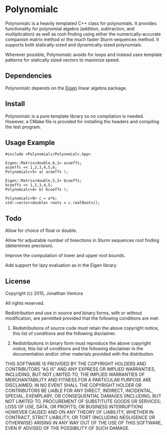 Polynomialc
==========

Polynomialc is a heavily templated C++ class for polynomials.  It provides functionality for polynomial algebra (addition, subtraction, and multiplication) as well as root-finding using either the numerically-accurate companion matrix method or the much faster Sturm sequences method.  It supports both statically-sized and dynamically-sized polynomials.

Wherever possible, Polynomialc avoids for loops and instead uses template patterns for statically sized vectors to maximize speed.

Dependencies
------------

Polynomialc depends on the [Eigen](http://eigen.tuxfamily.org/) linear algebra package.

Install
-------

Polynomialc is a pure template library so no compilation is needed.  However, a CMake file is provided for installing the headers and compiling the test program.

Usage Example
-------------

    #include <Polynomialc/Polynomialc.hpp>

    Eigen::Matrix<double,6,1> acoeffs;
    acoeffs << 1,2,3,4,5,6;
    Polynomialc<5> a( acoeffs );
    
    Eigen::Matrix<double,5,1> bcoeffs;
    bcoeffs << 1,2,3,4,5;
    Polynomialc<4> b( bcoeffs );

    Polynomialc<9> c = a*b;
    std::vector<double> roots = c.realRoots();

Todo
----

Allow for choice of float or double.

Allow for adjustable number of bisections in Sturm sequences root finding (determines precision).

Improve the computation of lower and upper root bounds.

Add support for lazy evaluation as in the Eigen library.

License
-------

Copyright (c) 2015, Jonathan Ventura

All rights reserved.

Redistribution and use in source and binary forms, with or without modification, are permitted provided that the following conditions are met:

1. Redistributions of source code must retain the above copyright notice, this list of conditions and the following disclaimer.

2. Redistributions in binary form must reproduce the above copyright notice, this list of conditions and the following disclaimer in the documentation and/or other materials provided with the distribution.

THIS SOFTWARE IS PROVIDED BY THE COPYRIGHT HOLDERS AND CONTRIBUTORS "AS IS" AND ANY EXPRESS OR IMPLIED WARRANTIES, INCLUDING, BUT NOT LIMITED TO, THE IMPLIED WARRANTIES OF MERCHANTABILITY AND FITNESS FOR A PARTICULAR PURPOSE ARE DISCLAIMED. IN NO EVENT SHALL THE COPYRIGHT HOLDER OR CONTRIBUTORS BE LIABLE FOR ANY DIRECT, INDIRECT, INCIDENTAL, SPECIAL, EXEMPLARY, OR CONSEQUENTIAL DAMAGES (INCLUDING, BUT NOT LIMITED TO, PROCUREMENT OF SUBSTITUTE GOODS OR SERVICES; LOSS OF USE, DATA, OR PROFITS; OR BUSINESS INTERRUPTION) HOWEVER CAUSED AND ON ANY THEORY OF LIABILITY, WHETHER IN CONTRACT, STRICT LIABILITY, OR TORT (INCLUDING NEGLIGENCE OR OTHERWISE) ARISING IN ANY WAY OUT OF THE USE OF THIS SOFTWARE, EVEN IF ADVISED OF THE POSSIBILITY OF SUCH DAMAGE.

